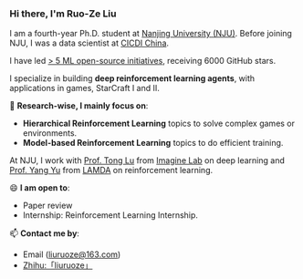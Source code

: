 ### Hi there, I'm Ruo-Ze Liu

I am a fourth-year Ph.D. student at [Nanjing University (NJU)](https://www.nju.edu.cn/en/main.psp).
Before joining NJU, I was a data scientist at [CICDI China](https://www.cicdi.com/html/1/).

I have led [> 5 ML open-source initiatives](https://github.com/liuruoze), receiving 6000 GitHub stars.

I specialize in building **deep reinforcement learning agents**, with applications in games, StarCraft I and II. 

🔭 **Research-wise, I mainly focus on**:

- **Hierarchical Reinforcement Learning** topics to solve complex games or environments.
- **Model-based Reinforcement Learning** topics to do efficient training.

At NJU, I work with [Prof. Tong Lu](https://cs.nju.edu.cn/lutong/) from [Imagine Lab](https://cs.nju.edu.cn/lutong/) on deep learning and [Prof. Yang Yu](http://www.lamda.nju.edu.cn/yuy/) from [LAMDA](http://www.lamda.nju.edu.cn/MainPage.ashx) on reinforcement learning. 

😄 **I am open to**:

- Paper review
- Internship:  Reinforcement Learning Internship. 

📫 **Contact me by**:
- Email (liuruoze@163.com)
- [Zhihu:「liuruoze」](https://www.zhihu.com/people/liu-ruo-ze)
